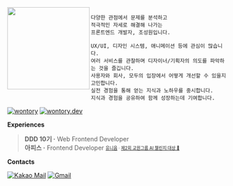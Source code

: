 <div>
  <a href="https://github.com/wontory/tech-orbit">
    <img align="left" src="https://tech-orbit.wontory.dev/api?tech=Typescript,React,Next.js,Tailwind%20CSS&size=500&title=wontory" width="188"/>
  </a>
</div>

```
다양한 관점에서 문제를 분석하고
적극적인 자세로 해결해 나가는
프론트엔드 개발자, 조성원입니다.

UX/UI, 디자인 시스템, 애니메이션 등에 관심이 많습니다.
여러 서비스를 관찰하며 디자이너/기획자의 의도를 파악하는 것을 즐깁니다.
사용자와 회사, 모두의 입장에서 어떻게 개선할 수 있을지 고민합니다.
실전 경험을 통해 얻는 지식과 노하우를 중시합니다.
지식과 경험을 공유하여 함께 성장하는데 기여합니다.
```

[![wontory](https://img.shields.io/badge/wontory-0A66C2?logo=LinkedIn&logoColor=white)](https://www.linkedin.com/in/wontory/)
[![wontory.dev](https://img.shields.io/badge/wontory.dev-000000?logo=Astro&logoColor=white)](https://www.wontory.dev/)

**Experiences**

> **DDD 10기 ·** Web Frontend Developer  
> **아피스 ·** Frontend Developer <sub><sup>[유니음](https://www.unieum.kr/) · [제2회 교원그룹 AI 챌린지 대상 🥇](https://github.com/wontory/wontory/blob/master/documents/%EC%A0%9C2%ED%9A%8C%20%EA%B5%90%EC%9B%90%EA%B7%B8%EB%A3%B9%20AI%EC%B1%8C%EB%A6%B0%EC%A7%80%20%EB%8C%80%ED%9A%8C%20%EB%8C%80%EC%83%81.pdf)</sup></sub>

**Contacts**

[![Kakao Mail](https://img.shields.io/badge/tjddnjsjo@kakao.com-FFCD00?logo=Kakao&logoColor=black)](tjddnjsjo@kakao.com)
[![Gmail](https://img.shields.io/badge/devwontory@gmail.com-EA4335?logo=Gmail&logoColor=white)](tjddnjsjo@kakao.com)
